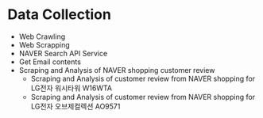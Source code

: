 # Data Collection

- Web Crawling
- Web Scrapping
- NAVER Search API Service
- Get Email contents
- Scraping and Analysis of NAVER shopping customer review
  - Scraping and Analysis of customer review from NAVER shopping for LG전자 워시타워 W16WTA
  - Scraping and Analysis of customer review from NAVER shopping for LG전자 오브제컬렉션 AO9571
